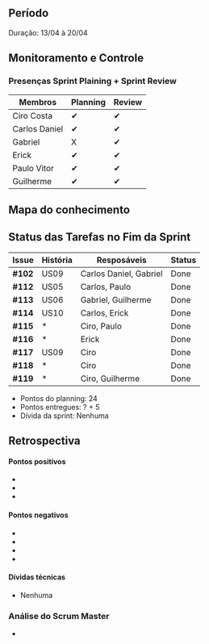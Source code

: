 ## Período
Duração: 13/04 à 20/04

## Monitoramento e Controle
### Presenças Sprint Plaining + Sprint Review
| Membros  |  Planning  |Review  |
| ------------------- | ------------------- |------------------- |
|  Ciro Costa |   ✔  |   ✔  |
|  Carlos Daniel |  ✔  |  ✔  |
|  Gabriel |  X  |  ✔  |
|  Erick |  ✔  |  ✔  |
|  Paulo Vitor | ✔ |  ✔  |
|  Guilherme  | ✔ | ✔ |

## Mapa do conhecimento  

<!-- ![Mapa do conhecimento](../../assets/MapaConhecimentoSprint7.png)  -->


## Status das Tarefas no Fim da Sprint
| **Issue** | **História** | **Resposáveis** | **Status** |
|--|--|--|--|
|**#102**| US09 | Carlos Daniel, Gabriel | Done |
|**#112**| US05 | Carlos, Paulo | Done |
|**#113**| US06 | Gabriel, Guilherme | Done |
|**#114**| US10 | Carlos, Erick | Done | 
|**#115**| * | Ciro, Paulo | Done | 
|**#116**| * | Erick | Done  |    
|**#117**| US09 | Ciro | Done |
|**#118**| * | Ciro | Done  |
|**#119**| * |  Ciro, Guilherme  | Done | 

- Pontos do planning: 24
- Pontos entregues: ? + 5
- Dívida da sprint: Nenhuma



## Retrospectiva
#### Pontos positivos
- 
- 
- 

#### Pontos negativos
- 
- 
- 
- 

#### Dívidas técnicas
- Nenhuma

### Análise do Scrum Master
- 